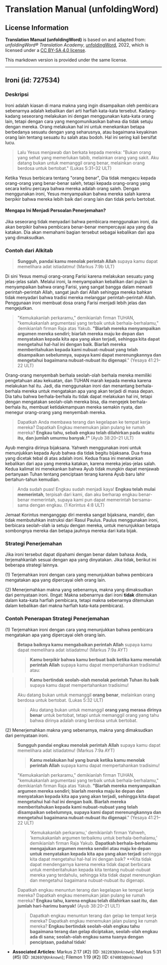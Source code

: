 # Translation Manual (unfoldingWord)

## License Information

**Translation Manual (unfoldingWord)** is based on and adapted from: _unfoldingWord® Translation Academy_, [unfoldingWord](https://unfoldingword.org/utw), 2022, which is licensed under a [CC BY-SA 4.0 license](https://creativecommons.org/licenses/by-sa/4.0/legalcode.en).

This markdown version is provided under the same license.



--------------------------------

## Ironi (id: 727534)

### Deskripsi

Ironi adalah kiasan di mana makna yang ingin disampaikan oleh pembicara sebenarnya adalah kebalikan dari arti harfiah kata\-kata tersebut. Kadang\-kadang seseorang melakukan ini dengan menggunakan kata\-kata orang lain, tetapi dengan cara yang mengomunikasikan bahwa dia tidak setuju dengan mereka. Orang melakukan hal ini untuk menekankan betapa berbedanya sesuatu dengan yang seharusnya, atau bagaimana keyakinan orang lain tentang sesuatu itu salah atau bodoh. Hal ini sering kali bersifat lucu.

> Lalu Yesus menjawab dan berkata kepada mereka: "Bukan orang yang sehat yang memerlukan tabib, melainkan orang yang sakit. Aku datang bukan untuk memanggil orang benar, melainkan orang berdosa untuk bertobat." (Lukas 5:31–32 ULT)

Ketika Yesus berbicara tentang "orang benar", Dia tidak mengacu kepada orang\-orang yang benar\-benar saleh, tetapi kepada orang\-orang yang secara keliru percaya bahwa mereka adalah orang saleh. Dengan menggunakan ironi, Yesus menyampaikan bahwa mereka salah karena berpikir bahwa mereka lebih baik dari orang lain dan tidak perlu bertobat.

#### Mengapa Ini Menjadi Persoalan Penerjemahan?

Jika seseorang tidak menyadari bahwa pembicara menggunakan ironi, dia akan berpikir bahwa pembicara benar\-benar mempercayai apa yang dia katakan. Dia akan memahami bagian tersebut sebagai kebalikan dari apa yang dimaksudkan.

### Contoh dari Alkitab

> **Sungguh, pandai kamu menolak perintah Allah** supaya kamu dapat memelihara adat istiadatmu! (Markus 7:9b ULT)

Di sini Yesus memuji orang\-orang Farisi karena melakukan sesuatu yang jelas\-jelas salah. Melalui ironi, Ia menyampaikan kebalikan dari pujian: Ia menyampaikan bahwa orang Farisi, yang sangat bangga dalam menaati perintah\-perintah Allah, sangat jauh dari Allah sehingga mereka bahkan tidak menyadari bahwa tradisi mereka melanggar perintah\-perintah Allah. Penggunaan ironi membuat dosa orang Farisi menjadi lebih jelas dan mengejutkan.

> "Kemukakanlah perkaramu," demikianlah firman TUHAN, "kemukakanlah argumentasi yang terbaik untuk berhala\-berhalamu," demikianlah firman Raja atas Yakub. **"Biarlah mereka menyampaikan argumen mereka sendiri; biarlah mereka maju ke depan dan menyatakan kepada kita apa yang akan terjadi, sehingga kita dapat mengetahui hal\-hal ini dengan baik. Biarlah mereka memberitahukan kepada kami nubuat\-nubuat yang telah disampaikan sebelumnya, supaya kami dapat merenungkannya dan mengetahui bagaimana nubuat\-nubuat itu digenapi**." (Yesaya 41:21–22 ULT)

Orang\-orang menyembah berhala seolah\-olah berhala mereka memiliki pengetahuan atau kekuatan, dan TUHAN marah kepada mereka karena melakukan hal itu. Jadi, dia menggunakan ironi dan menantang berhala\-berhala mereka untuk mengatakan apa yang akan terjadi di masa depan. Dia tahu bahwa berhala\-berhala itu tidak dapat melakukan hal ini, tetapi dengan mengatakan seolah\-olah mereka bisa, dia mengejek berhala\-berhala itu, membuat ketidakmampuan mereka semakin nyata, dan menegur orang\-orang yang menyembah mereka.

> Dapatkah Anda membawa terang dan kegelapan ke tempat kerja mereka? Dapatkah Engkau menemukan jalan pulang ke rumah mereka? **Engkau tahu, sebab engkau telah dilahirkan pada waktu itu,** **dan jumlah umurmu banyak.!"** (Ayub 38:20–21 ULT)

Ayub mengira dirinya bijaksana. Yahweh menggunakan ironi untuk menunjukkan kepada Ayub bahwa dia tidak begitu bijaksana. Dua frasa yang dicetak tebal di atas adalah ironi. Kedua frasa ini menekankan kebalikan dari apa yang mereka katakan, karena mereka jelas\-jelas salah. Kedua kalimat ini menekankan bahwa Ayub tidak mungkin dapat menjawab pertanyaan Tuhan tentang penciptaan terang karena Ayub baru lahir bertahun\-tahun kemudian.

> Anda sudah puas! Engkau sudah menjadi kaya! **Engkau telah mulai memerintah**, terpisah dari kami, dan aku berharap engkau benar\-benar memerintah, supaya kami pun dapat memerintah bersama\-sama dengan engkau. (1 Korintus 4:8 ULT)

Jemaat Korintus menganggap diri mereka sangat bijaksana, mandiri, dan tidak membutuhkan instruksi dari Rasul Paulus. Paulus menggunakan ironi, berbicara seolah\-olah ia setuju dengan mereka, untuk menunjukkan betapa sombongnya mereka dan betapa jauhnya mereka dari kata bijak.

### Strategi Penerjemahan

Jika ironi tersebut dapat dipahami dengan benar dalam bahasa Anda, terjemahkanlah sesuai dengan apa yang dinyatakan. Jika tidak, berikut ini beberapa strategi lainnya.

(1\) Terjemahkan ironi dengan cara yang menunjukkan bahwa pembicara mengatakan apa yang dipercayai oleh orang lain.

(2\) Menerjemahkan makna yang sebenarnya, makna yang dimaksudkan dari pernyataan ironi. (Ingat: Makna sebenarnya dari ironi **tidak** ditemukan dalam kata\-kata harfiah pembicara, tetapi makna sebenarnya ditemukan dalam kebalikan dari makna harfiah kata\-kata pembicara).

### Contoh Penerapan Strategi Penerjemahan

(1\) Terjemahkan ironi dengan cara yang menunjukkan bahwa pembicara mengatakan apa yang dipercayai oleh orang lain.

> **Betapa baiknya kamu mengabaikan perintah Allah** supaya kamu dapat memelihara adat istiadatmu! (Markus 7:9a AYT)
> 
> 
> > **Kamu berpikir bahwa kamu berbuat baik ketika kamu menolak perintah Allah** supaya kamu dapat mempertahankan tradisimu!  
> > atau:

> > **Kamu bertindak seolah\-olah menolak perintah Tuhan itu baik** supaya kamu dapat mempertahankan tradisimu!
> 
> Aku datang bukan untuk memanggil **orang benar**, melainkan orang berdosa untuk bertobat. (Lukas 5:32 ULT)
> 
> 
> > Aku datang bukan untuk memanggil **orang yang merasa dirinya benar** untuk bertobat, tetapi untuk memanggil orang yang tahu bahwa dirinya adalah orang berdosa untuk bertobat.

(2\) Menerjemahkan makna yang sebenarnya, makna yang dimaksudkan dari pernyataan ironi.

> **Sungguh pandai engkau menolak perintah Allah** supaya kamu dapat memelihara adat istiadatmu! (Markus 7:9a AYT)
> 
> 
> > **Kamu melakukan hal yang buruk ketika kamu menolak perintah Allah** supaya kamu dapat mempertahankan tradisimu!
> 
> "Kemukakanlah perkaramu," demikianlah firman TUHAN, "kemukakanlah argumentasi yang terbaik untuk berhala\-berhalamu," demikianlah firman Raja atas Yakub. **"Biarlah mereka menyampaikan argumen mereka sendiri; biarlah mereka maju ke depan dan menyatakan kepada kita apa yang akan terjadi, sehingga kita dapat mengetahui hal\-hal ini dengan baik. Biarlah mereka memberitahukan kepada kami nubuat\-nubuat yang telah disampaikan sebelumnya, supaya kami dapat merenungkannya dan mengetahui bagaimana nubuat\-nubuat itu digenapi**." (Yesaya 41:21–22 ULT)
> 
> 
> > 'Kemukakanlah perkaramu,' demikianlah firman Yahweh, 'kemukakanlah argumen terbaikmu untuk berhala\-berhalamu,' demikianlah firman Raja Yakub. **Dapatkah berhala\-berhalamu mengajukan argumen mereka sendiri atau maju ke depan untuk menyatakan kepada kita apa yang akan terjadi** sehingga kita dapat mengetahui hal\-hal ini dengan baik? \*\*Kita tidak dapat mendengarnya karena mereka tidak dapat berbicara untuk memberitahukan kepada kita tentang nubuat\-nubuat mereka yang terdahulu, sehingga kita tidak dapat merenungkan dan mengetahui bagaimana nubuat\-nubuat itu digenapi.
> 
> Dapatkah engkau menuntun terang dan kegelapan ke tempat kerja mereka? Dapatkah engkau menemukan jalan pulang ke rumah mereka? **Engkau tahu, karena engkau telah dilahirkan saat itu,** **dan jumlah hari\-harimu banyak!** (Ayub 38:20–21 ULT)
> 
> 
> > Dapatkah engkau menuntun terang dan gelap ke tempat kerja mereka? Dapatkah engkau menemukan jalan pulang ke rumah mereka? **Engkau bertindak seolah\-olah engkau tahu bagaimana terang dan gelap diciptakan, seolah\-olah engkau ada di sana; seolah\-olah engkau sama tuanya dengan penciptaan, padahal tidak**!

* **Associated Articles:** Markus 2:17 (#2) (ID: `382203@Unknown`); Markus 5:31 (#5) (ID: `382697@Unknown`); Filemon 1:19 (#2) (ID: `674003@Unknown`)

